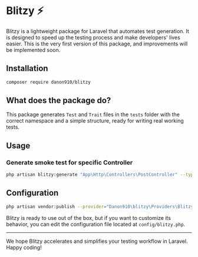 # Blitzy ⚡

Blitzy is a lightweight package for Laravel that automates test generation. It is designed to speed up the testing process and make developers' lives easier. This is the very first version of this package, and improvements will be implemented soon.

## Installation
```bash
composer require danon910/blitzy
```

## What does the package do?
This package generates `Test` and `Trait` files in the `tests` folder with the correct namespace and a simple structure, ready for writing real working tests.

## Usage
### Generate smoke test for specific Controller
```bash
php artisan blitzy:generate "App\Http\Controllers\PostController" --type=smoke
```

## Configuration
```bash
php artisan vendor:publish --provider="Danon910\blitzy\Providers\BlitzyProvider"
```
Blitzy is ready to use out of the box, but if you want to customize its behavior, you can edit the configuration file located at `config/blitzy.php`.

---

We hope Blitzy accelerates and simplifies your testing workflow in Laravel. Happy coding!
